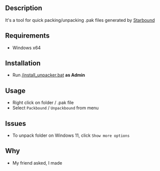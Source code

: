 ## Description
It's a tool for quick packing/unpacking .pak files generated by [Starbound](https://playstarbound.com/)
## Requirements
- Windows x64
## Installation
- Run [/install_unpacker.bat](https://raw.githubusercontent.com/Forprix/Starbound-Right-Click-Unpacker/main/install_unpacker.bat) **as Admin**
## Usage
- Right click on folder / .pak file
- Select `Packbound` / `Unpackbound` from menu
## Issues
- To unpack folder on Windows 11, click `Show more options`
## Why
- My friend asked, I made
